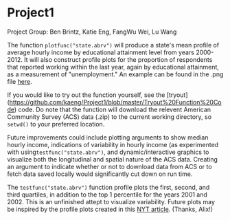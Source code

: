Project1
========

Project Group: Ben Brintz, Katie Eng, FangWu Wei, Lu Wang

The function `plotfunc("state.abrv")` will produce a state's mean profile of average hourly income by educational attainment level from years 2000-2012. It will also construct profile plots for the proportion of respondents that reported working within the last year, again by educational attainment, as a measurement of "unemployment." An example can be found in the .png file [here](https://github.com/kaeng/Project1/blob/master/Example%20Output%20Oregon%20Profile%20Plots.png).

If you would like to try out the function yourself, see the [tryout] (https://github.com/kaeng/Project1/blob/master/Tryout%20Function%20Code) code. Do note that the function will download the relevent American Community Survey (ACS) data (.zip) to the current working directory, so `setwd()` to your preferred location.

Future improvements could include plotting arguments to show median hourly income, indications of variability in hourly income (as experimented with using`testfunc("state.abrv")`, and dynamic/interactive graphics to visualize both the longitudinal and spatial nature of the ACS data. Creating an argument to indicate whether or not to download data from ACS or to fetch data saved locally would significantly cut down on run time.

The `testfunc("state.abrv")` function profile plots the first, second, and third quartiles, in addition to the top 1 percentile for the years 2001 and 2002. This is an unfinished attept to visualize variability. Future plots may be inspired by the profile plots created in this [NYT article](http://www.nytimes.com/2014/04/23/upshot/the-american-middle-class-is-no-longer-the-worlds-richest.html?src=me&ref=general&_r=0). (Thanks, Alix!)
